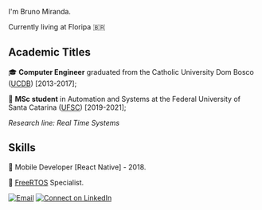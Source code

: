 
I'm Bruno Miranda.

Currently living at Floripa :brazil:

## Academic Titles 

:mortar_board: **Computer Engineer** graduated from the Catholic University Dom Bosco ([UCDB](https://site.ucdb.br/cursos/4/graduacao/26/engenharia-de-computacao/193/)) [2013-2017];

:microscope: **MSc student** in Automation and Systems at the Federal University of Santa Catarina ([UFSC](https://ufsc.br)) [2019-2021];

_Research line: Real Time Systems_ 
  
## Skills
:iphone: Mobile Developer [React Native] - 2018.

:robot: [FreeRTOS](https://freertos.org) Specialist. 

[![Email](https://img.shields.io/badge/Gmail-2c3e50.svg?style=flat-square&logo=gmail&logoColor=white&labelColor=e74c3c)](mailto:bdouram@gmail.com)
[![Connect on LinkedIn](https://img.shields.io/badge/LinkedIn-2c3e50.svg?style=flat-square&logo=linkedin&logoColor=white&labelColor=0077B5)](https://www.linkedin.com/in/bdouram/)
